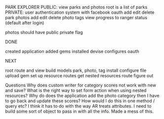 PARK EXPLORER
PUBLIC: view parks and photos
    root is a list of parks
PRIVATE:
user authentication system with facebook oauth
add edit delete park photos
add edit delete photo tags
view progress to ranger status (default after login)

photos should have public private flag


DONE

created application
added gems
installed devise
configures oauth

NEXT

root route and view
build models park, photo, tag
install configure file upload gem
set up resource routes
get nested resources route figure out

Questions
Why does custom writer for category scores not work with new and save?
What is the right way to set form action when using nested resources?
Why do does the application add the photo category then I have to go back and update these scores?
How would I do this in one method / query etc?
I think it has to do with the way AR treats attributes.
I need to build some sort of object to pass in with all the info. 
Made a mess of this.
